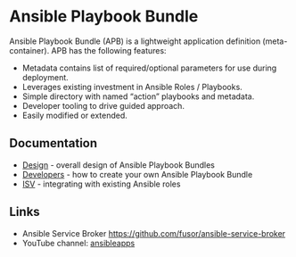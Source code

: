 # Ansible Playbook Bundle

Ansible Playbook Bundle (APB) is a lightweight application definition (meta-container). APB
has the following features:

* Metadata contains list of required/optional parameters for use during deployment.
* Leverages existing investment in Ansible Roles / Playbooks.
* Simple directory with named “action” playbooks and metadata.
* Developer tooling to drive guided approach.
* Easily modified or extended.

## Documentation
* [Design](docs/design.md) - overall design of Ansible Playbook Bundles
* [Developers](docs/developers.md) - how to create your own Ansible Playbook Bundle
* [ISV](docs/isv.md) - integrating with existing Ansible roles

## Links
* Ansible Service Broker [https://github.com/fusor/ansible-service-broker ](https://github.com/fusor/ansible-service-broker)
* YouTube channel: [ansibleapps](https://www.youtube.com/channel/UCE0uKh7SmjsOL3Zv0jnhgaA)
